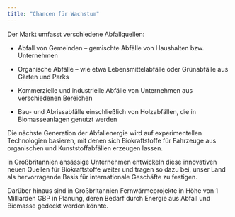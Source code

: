 ```yaml
---
title: "Chancen für Wachstum"
---
```


Der Markt umfasst verschiedene Abfallquellen:

- Abfall von Gemeinden – gemischte Abfälle von Haushalten bzw. Unternehmen

- Organische Abfälle – wie etwa Lebensmittelabfälle oder Grünabfälle aus Gärten und Parks

- Kommerzielle und industrielle Abfälle von Unternehmen aus verschiedenen Bereichen

- Bau- und Abrissabfälle einschließlich von Holzabfällen, die in Biomasseanlagen genutzt werden

Die nächste Generation der Abfallenergie wird auf experimentellen Technologien basieren, mit denen sich Biokraftstoffe für Fahrzeuge aus organischen und Kunststoffabfällen erzeugen lassen.

in Großbritannien ansässige Unternehmen entwickeln diese innovativen neuen Quellen für Biokraftstoffe weiter und tragen so dazu bei, unser Land als hervorragende Basis für internationale Geschäfte zu festigen.

Darüber hinaus sind in Großbritannien Fernwärmeprojekte in Höhe von 1 Milliarden GBP in Planung, deren Bedarf durch Energie aus Abfall und Biomasse gedeckt werden könnte.
